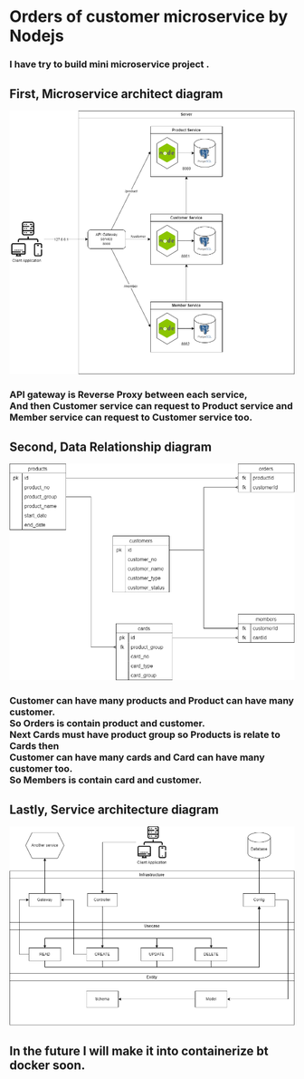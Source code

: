 # Orders of customer microservice by Nodejs
### I have try to build mini microservice project .

## First, Microservice architect diagram
![alt text](./node-microservice-arch.png)

### API gateway is Reverse Proxy between each service,<br>And  then Customer service can request to Product service and Member service can request to Customer service too.

## Second, Data Relationship diagram
![alt text](./orderscust-database.png)

### Customer can have many products and Product can have many customer.<br>So Orders is contain product and customer.<br>Next Cards must have product group so Products is relate to Cards then<br> Customer can have many cards and Card can have many customer too.<br>So Members is contain card and customer.

## Lastly, Service architecture diagram
![alt text](./service-architect.png)

## In the future I will make it into containerize bt docker soon.